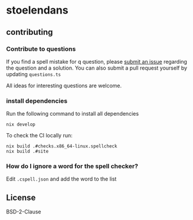 # stoelendans

## contributing

### Contribute to questions

If you find a spell mistake for q question, please [submit an issue](https://github.com/sempruijs/stoelendans/issues/new) regarding the question and a solution.
You can also submit a pull request yourself by updating ```questions.ts```

All ideas for interesting questions are welcome.

### install dependencies

Run the following command to install all dependencies

```shell
nix develop
```

To check the CI locally run:
```shell
nix build .#checks.x86_64-linux.spellcheck
nix build .#site
```
### How do I ignore a word for the spell checker?

Edit ```.cspell.json``` and add the word to the list

## License

BSD-2-Clause

